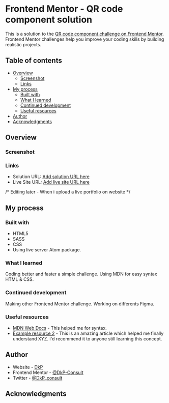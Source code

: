 # Frontend Mentor - QR code component solution

This is a solution to the [QR code component challenge on Frontend Mentor](https://www.frontendmentor.io/challenges/qr-code-component-iux_sIO_H). Frontend Mentor challenges help you improve your coding skills by building realistic projects.

## Table of contents

- [Overview](#overview)
  - [Screenshot](#screenshot)
  - [Links](#links)
- [My process](#my-process)
  - [Built with](#built-with)
  - [What I learned](#what-i-learned)
  - [Continued development](#continued-development)
  - [Useful resources](#useful-resources)
- [Author](#author)
- [Acknowledgments](#acknowledgments)

## Overview

### Screenshot

### Links

- Solution URL: [Add solution URL here](https://your-solution-url.com)
- Live Site URL: [Add live site URL here](https://your-live-site-url.com)

/* Editing later - When i upload a live portfolio on website */

## My process

### Built with

- HTML5
- SASS
- CSS
- Using live server Atom package.

### What I learned

Coding better and faster a simple challenge. Using MDN for easy syntax HTML & CSS.

### Continued development

Making other Frontend Mentor challenge. Working on differents Figma.

### Useful resources

- [MDN Web Docs](https://developer.mozilla.org/fr/) - This helped me for syntax.
- [Example resource 2](https://www.example.com) - This is an amazing article which helped me finally understand XYZ. I'd recommend it to anyone still learning this concept.

## Author

- Website - [DkP](https://www.dkp-consult.be)
- Frontend Mentor - [@DkP-Consult](https://www.frontendmentor.io/profile/yourusername)
- Twitter - [@DkP_consult](https://www.twitter.com/yourusername)

## Acknowledgments
